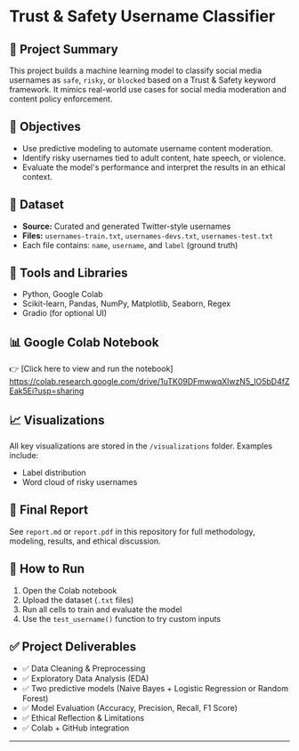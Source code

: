 # Trust & Safety Username Classifier

## 📌 Project Summary
This project builds a machine learning model to classify social media usernames as `safe`, `risky`, or `blocked` based on a Trust & Safety keyword framework. It mimics real-world use cases for social media moderation and content policy enforcement.

## 🎯 Objectives
- Use predictive modeling to automate username content moderation.
- Identify risky usernames tied to adult content, hate speech, or violence.
- Evaluate the model's performance and interpret the results in an ethical context.

## 📁 Dataset
- **Source:** Curated and generated Twitter-style usernames
- **Files:** `usernames-train.txt`, `usernames-devs.txt`, `usernames-test.txt`
- Each file contains: `name`, `username`, and `label` (ground truth)

## 🧰 Tools and Libraries
- Python, Google Colab
- Scikit-learn, Pandas, NumPy, Matplotlib, Seaborn, Regex
- Gradio (for optional UI)

## 📊 Google Colab Notebook
👉 [Click here to view and run the notebook] https://colab.research.google.com/drive/1uTK09DFmwwqXlwzN5_lO5bD4fZEak5Ei?usp=sharing

## 📈 Visualizations
All key visualizations are stored in the `/visualizations` folder. Examples include:
- Label distribution
- Word cloud of risky usernames

## 📃 Final Report
See `report.md` or `report.pdf` in this repository for full methodology, modeling, results, and ethical discussion.

## 🚀 How to Run
1. Open the Colab notebook
2. Upload the dataset (`.txt` files)
3. Run all cells to train and evaluate the model
4. Use the `test_username()` function to try custom inputs

## ✅ Project Deliverables
- ✅ Data Cleaning & Preprocessing
- ✅ Exploratory Data Analysis (EDA)
- ✅ Two predictive models (Naive Bayes + Logistic Regression or Random Forest)
- ✅ Model Evaluation (Accuracy, Precision, Recall, F1 Score)
- ✅ Ethical Reflection & Limitations
- ✅ Colab + GitHub integration

---

